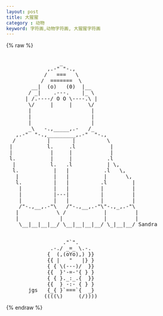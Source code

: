 ```yaml
---
layout: post
title: 大猩猩
category : 动物
keyword: 字符画,动物字符画, 大猩猩字符画
---
```

{% raw %}
<pre>

                 _
             ,.-" "-.,
            /   ===   \
           /  =======  \
        __|  (o)   (0)  |__      
       / _|    .---.    |_ \         
      | /.----/ O O \----.\ |       
       \/     |     |     \/        
       |                   |            
       |                   |           
       |                   |          
       _\   -.,_____,.-   /_         
   ,.-"  "-.,_________,.-"  "-.,
  /          |       |          \  
 |           l.     .l           | 
 |            |     |            |
 l.           |     |           .l             
  |           l.   .l           | \,     
  l.           |   |           .l   \,    
   |           |   |           |      \,  
   l.          |   |          .l        |
    |          |   |          |         |
    |          |---|          |         |
    |          |   |          |         |
    /"-.,__,.-"\   /"-.,__,.-"\"-.,_,.-"\
   |            \ /            |         |
   |             |             |         |
    \__|__|__|__/ \__|__|__|__/ \_|__|__/ Sandra


                  ."`".
              .-./ _=_ \.-.
             {  (,(oYo),) }}
             {{ |   "   |} }
             { { \(---)/  }}
             {{  }'-=-'{ } }
             { { }._:_.{  }}
             {{  } -:- { } }
       jgs   {_{ }`===`{  _}
            ((((\)     (/)))) 
</pre>
{% endraw %}
